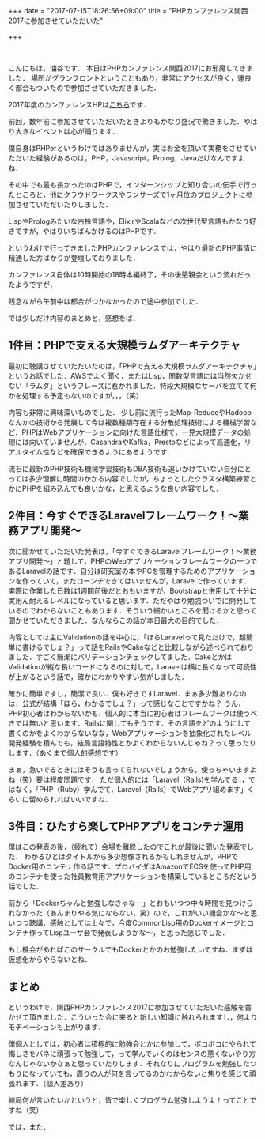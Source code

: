 +++
date = "2017-07-15T18:26:56+09:00"
title = "PHPカンファレンス関西2017に参加させていただいた"

+++

<br />

こんにちは，油谷です．
本日はPHPカンファレンス関西2017にお邪魔してきました．
場所がグランフロントということもあり，非常にアクセスが良く，運良く都合もついたので参加させていただきました．

2017年度のカンファレンスHPは[こちら](https://2017.kphpug.jp/)です．

<!--more-->

前回，数年前に参加させていただいたときよりもかなり盛況で驚きました．やはり大きなイベントは心が踊ります．

僕自身はPHPerというわけではありませんが，実はお金を頂いて実務をさせていただいた経験があるのは，PHP，Javascript，Prolog，Javaだけなんですよね．

その中でも最も長かったのはPHPで，インターンシップと知り合いの伝手で行ったところと，他にクラウドワークスやランサーズで1ヶ月位のプロジェクトに参加させていただいたりしました．

LispやPrologみたいな古株言語や，ElixirやScalaなどの次世代型言語もかなり好きですが，やはりいちばんかけるのはPHPです．

というわけで行ってきましたPHPカンファレンスでは，やはり最新のPHP事情に精通した方ばかりが登壇しておりました．

カンファレンス自体は10時開始の18時本編終了，その後懇親会という流れだったようですが，

残念ながら午前中は都合がつかなかったので途中参加でした．

では少しだけ内容のまとめと，感想をば．

## 1件目：PHPで支える大規模ラムダアーキテクチャ

最初に聴講させていただいたのは，「PHPで支える大規模ラムダアーキテクチャ」というお話でした．AWSでよく聞く，またはLisp，関数型言語には当然欠かせない「ラムダ」というフレーズに惹かれました．特段大規模なサーバを立てて何かを処理する予定もないのですが，，，（笑）

内容も非常に興味深いものでした．
少し前に流行ったMap-ReduceやHadoopなんかの技術から発展して今は複数種類存在する分散処理技術による機械学習など．PHPはWebアプリケーションに向けた言語仕様で，一見大規模データの処理には向いていませんが，CasandraやKafka，Prestoなどによって高速化，リアルタイム性などを確保できるようにあるようです．

流石に最新のPHP技術も機械学習技術もDBA技術も追いかけていない自分にとっては多少理解に時間のかかる内容でしたが，ちょっとしたクラスタ構築練習とかにPHPを組み込んでも良いかな，と思えるような良い内容でした．

## 2件目：今すぐできるLaravelフレームワーク！～業務アプリ開発～

次に聞かせていただいた発表は，「今すぐできるLaravelフレームワーク！～業務アプリ開発～」と題して，PHPのWebアプリケーションフレームワークの一つであるLaravelの話です．自分は研究室の本やPCを管理するためのアプリケーションを作っていて，まだローンチできてはいませんが，Laravelで作っています．実際に作業した日数は1週間前後だとおもいますが，Bootstrapと併用して十分に実用ん耐えるレベルになっていると思います．ただやはり勉強ついでに開発しているのでわからないこともあります．そういう細かいところを聞けるかと思って聞かせていただきました．なんならこの話が本日最大の目的でした．

内容としては主にValidationの話を中心に，「ほらLaravelって見ただけで，超簡単に書けるでしょ？」って話をRailsやCakeなどと比較しながら述べられておりました．すごく簡潔にバリデーションチェックしてました．CakeとかはValidationが縦な長いコードになるのに対して，Laravelは横に長くなって可読性が上がるという話で，確かにわかりやすい気がしました．

確かに簡単ですし，簡潔で良い．僕も好きですLaravel．まぁ多少難ありなのは，公式が結構「ほら，わかるでしょ？」って感じなことですかね？
うん，PHP初心者はわからないかも．個人的に本当に初心者はフレームワークは使うべきでは無いと思います．Railsに関してもそうです．その言語をどのようにして書くのかをよくわからないなな，Webアプリケーションを抽象化されたレベル開発経験を積んでも，結局言語特性とかよくわからないんじゃね？って思ったりします．（あくまで個人的感想です）

まぁ，急いでるときにはそうも言ってられないでしょうから，使っちゃいますよね（笑）要は程度問題です．
ただ個人的には「Laravel（Rails)を学んでる」，ではなく，「PHP（Ruby）学んでて，Laravel（Rails）でWebアプリ組めます」くらいに留められればいいですね．

## 3件目：ひたすら楽してPHPアプリをコンテナ運用

僕はこの発表の後，（疲れて）会場を離脱したのでこれが最後に聞いた発表でした．
わかるひとはタイトルから多少想像されるかもしれませんが，PHPでDocker用のコンテナ作る話です．プロバイダはAmazonでECSを使ってPHP用のコンテナを使った社員教育用アプリケーションを構築しているところだという話でした．

前から「Dockerちゃんと勉強しなきゃなー」とおもいつつ中々時間を見つけられなかった（あんまりやる気にならない，笑）ので，これがいい機会かな〜と思いつつ聴講．感触としては上々で，今度CommonLisp用のDockerイメージとコンテナ作ってLispユーザ会で発表しようかな〜，と思った感じでした．

もし機会があればこのサークルでもDockerとかのお勉強したいですね．まずは仮想化からやらないとね．

## まとめ

というわけで，関西PHPカンファレンス2017に参加させていただいた感触を書かせて頂きました．こういった会に来ると新しい知識に触れられますし，何よりモチベーションも上がります．

僕個人としては，初心者は積極的に勉強会とかに参加して，ボコボコにやられて悔しさをバネに頑張って勉強して，って学んでいくのはセンスの悪くないやり方なんじゃないかなぁと思っていたりします．それなりにプログラムを勉強したつもりになっていても，周りの人が何を言ってるのかわからないと焦りを感じて頑張れます．（個人差あり）

結局何が言いたいかというと，皆で楽しくプログラム勉強しようよ！ってことですね（笑）

では，また．